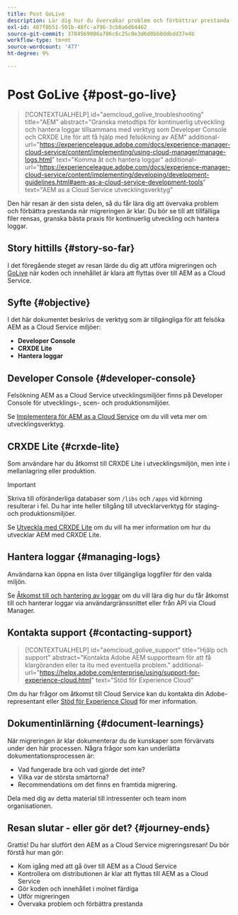 ```yaml
---
title: Post GoLive
description: Lär dig hur du övervakar problem och förbättrar prestanda
exl-id: 487f0b51-501b-48fc-a796-3cb8a6d64462
source-git-commit: 3784569086a786c6c25c0e3d6d0bb0ddbdd37e4b
workflow-type: tm+mt
source-wordcount: '477'
ht-degree: 9%

---
```


# Post GoLive {#post-go-live}

>[!CONTEXTUALHELP]
>id="aemcloud_golive_troubleshooting"
>title="AEM"
>abstract="Granska metodtips för kontinuerlig utveckling och hantera loggar tillsammans med verktyg som Developer Console och CRXDE Lite för att få hjälp med felsökning av AEM"
>additional-url="https://experienceleague.adobe.com/docs/experience-manager-cloud-service/content/implementing/using-cloud-manager/manage-logs.html" text="Komma åt och hantera loggar"
>additional-url="https://experienceleague.adobe.com/docs/experience-manager-cloud-service/content/implementing/developing/development-guidelines.html#aem-as-a-cloud-service-development-tools" text="AEM as a Cloud Service utvecklingsverktyg"

Den här resan är den sista delen, så du får lära dig att övervaka problem och förbättra prestanda när migreringen är klar. Du bör se till att tillfälliga filer rensas, granska bästa praxis för kontinuerlig utveckling och hantera loggar.

## Story hittills {#story-so-far}

I det föregående steget av resan lärde du dig att utföra migreringen och [GoLive](/help/journey-migration/go-live.md) när koden och innehållet är klara att flyttas över till AEM as a Cloud Service.

## Syfte {#objective}

I det här dokumentet beskrivs de verktyg som är tillgängliga för att felsöka AEM as a Cloud Service miljöer:

* **Developer Console**
* **CRXDE Lite**
* **Hantera loggar**

## Developer Console {#developer-console}

Felsökning AEM as a Cloud Service utvecklingsmiljöer finns på Developer Console för utvecklings-, scen- och produktionsmiljöer.

Se [Implementera för AEM as a Cloud Service](/help/implementing/developing/introduction/development-guidelines.md#aem-as-a-cloud-service-development-tools) om du vill veta mer om utvecklingsverktyg.

## CRXDE Lite {#crxde-lite}

Som användare har du åtkomst till CRXDE Lite i utvecklingsmiljön, men inte i mellanlagring eller produktion.

>[!IMPORTANT]
>Skriva till oföränderliga databaser som `/libs` och `/apps` vid körning resulterar i fel. Du har inte heller tillgång till utvecklarverktyg för staging- och produktionsmiljöer.

Se [Utveckla med CRXDE Lite](/help/implementing/developing/tools/crxde.md) om du vill ha mer information om hur du utvecklar AEM med CRXDE Lite.

## Hantera loggar {#managing-logs}

Användarna kan öppna en lista över tillgängliga loggfiler för den valda miljön.

Se [Åtkomst till och hantering av loggar](/help/implementing/cloud-manager/manage-logs.md) om du vill lära dig hur du får åtkomst till och hanterar loggar via användargränssnittet eller från API via Cloud Manager.

## Kontakta support {#contacting-support}

>[!CONTEXTUALHELP]
>id="aemcloud_golive_support"
>title="Hjälp och support"
>abstract="Kontakta Adobe AEM supportteam för att få klargöranden eller ta itu med eventuella problem."
>additional-url="https://helpx.adobe.com/enterprise/using/support-for-experience-cloud.html" text="Stöd för Experience Cloud"

Om du har frågor om åtkomst till Cloud Service kan du kontakta din Adobe-representant eller [Stöd för Experience Cloud](https://helpx.adobe.com/enterprise/using/support-for-experience-cloud.html) för mer information.

## Dokumentinlärning {#document-learnings}

När migreringen är klar dokumenterar du de kunskaper som förvärvats under den här processen. Några frågor som kan underlätta dokumentationsprocessen är:

* Vad fungerade bra och vad gjorde det inte?
* Vilka var de största smärtorna?
* Recommendations om det finns en framtida migrering.

Dela med dig av detta material till intressenter och team inom organisationen.

## Resan slutar - eller gör det? {#journey-ends}

Grattis! Du har slutfört den AEM as a Cloud Service migreringsresan! Du bör förstå hur man gör:

* Kom igång med att gå över till AEM as a Cloud Service
* Kontrollera om distributionen är klar att flyttas till AEM as a Cloud Service
* Gör koden och innehållet i molnet färdiga
* Utför migreringen
* Övervaka problem och förbättra prestanda
